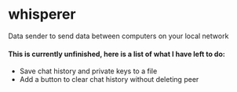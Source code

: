 # whisperer
Data sender to send data between computers on your local network

#### This is currently unfinished, here is a list of what I have left to do:
- Save chat history and private keys to a file
- Add a button to clear chat history without deleting peer